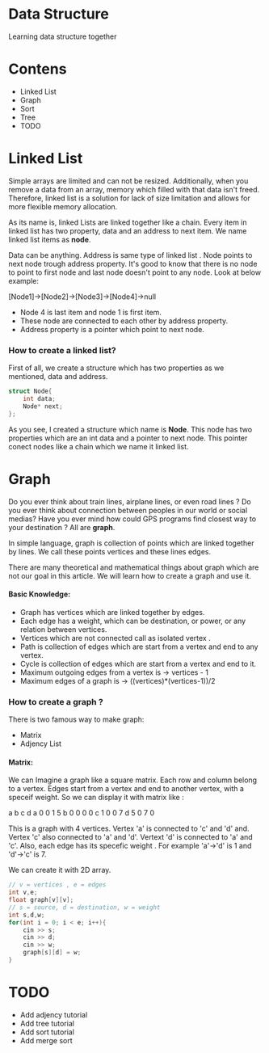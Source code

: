 # Data Structure
Learning data structure together 

# Contens
- Linked List
- Graph
- Sort
- Tree
- TODO

# Linked List

Simple arrays are limited and can not be resized. Additionally, when you remove a data from an array, memory which filled with that data isn't freed. Therefore, linked list is a solution for lack of size limitation and allows for more flexible memory allocation.

As its name is, linked Lists are linked together like a chain. Every item in linked list has two property, data and an address to next item. We name linked list items as **node**.

Data can be anything. Address is same type of linked list . Node points to next node trough address property. It's good to know that there is no node to point to first node and last node doesn't point to any node. Look at below example: 

[Node1]->[Node2]->[Node3]->[Node4]->null

- Node 4 is last item and node 1 is first item.
- These node are connected to each other by address property.
- Address property is a pointer which point to next node.

### How to create a linked list?

First of all, we create a structure which has two properties as we mentioned, data and address.

```cpp
struct Node{
    int data;
    Node* next;
};
```

As you see, I created a structure which name is **Node**. This node has two properties which are an int data and a pointer to next node. This pointer conect nodes like a chain which we name it linked list.

# Graph

Do you ever think about train lines, airplane lines, or even road lines ? Do you ever think about connection between peoples in our world or social medias? Have you ever mind how could GPS programs find closest way to your destination ? All are **graph**.

In simple language, graph is collection of points which are linked together by lines. We call these points vertices and these lines edges. 

There are many theoretical and mathematical things about graph which are not our goal in this article. We will learn how to create a graph and use it.

#### Basic Knowledge:
- Graph has vertices which are linked together by edges.
- Each edge has a weight, which can be destination, or power, or any relation between vertices.
- Vertices which are not connected call as isolated vertex .
- Path is collection of edges which are start from a vertex and end to any vertex.
- Cycle is collection of edges which are start from a vertex and end to it.
- Maximum outgoing edges from a vertex is -> vertices - 1
- Maximum edges of a graph is -> ((vertices)*(vertices-1))/2


### How to create a graph ?

There is two famous way to make graph: 

- Matrix
- Adjency List

#### Matrix:

We can Imagine a graph like a square matrix. Each row and column belong to a vertex. Edges start from a vertex and end to another vertex, with a speceif weight. So we can display it with matrix like : 

  a b c d
a 0 0 1 5
b 0 0 0 0
c 1 0 0 7
d 5 0 7 0

This is a graph with 4 vertices. Vertex 'a' is connected to 'c' and 'd' and. Vertex 'c' also connected to 'a' and 'd'. Vertext 'd' is connected to 'a' and 'c'. Also, each edge has its specefic weight . For example 'a'->'d' is 1 and 'd'->'c' is 7.

We can create it with 2D array.

```cpp
// v = vertices , e = edges
int v,e;
float graph[v][v];
// s = source, d = destination, w = weight
int s,d,w;
for(int i = 0; i < e; i++){
    cin >> s;
    cin >> d;
    cin >> w;
    graph[s][d] = w;
}
```

# TODO
- Add adjency tutorial
- Add tree tutorial
- Add sort tutorial
- Add merge sort
